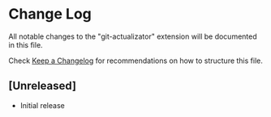 # Change Log

All notable changes to the "git-actualizator" extension will be documented in this file.

Check [Keep a Changelog](http://keepachangelog.com/) for recommendations on how to structure this file.

## [Unreleased]

- Initial release